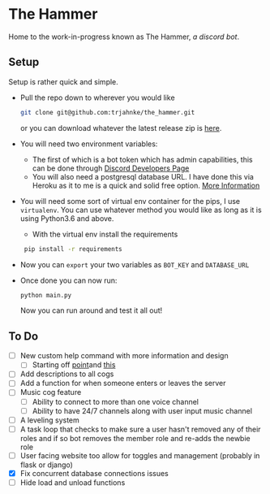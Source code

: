 # The Hammer

Home to the work-in-progress known as The Hammer, _a discord bot_.

## Setup

Setup is rather quick and simple.

- Pull the repo down to wherever you would like

  ```bash
  git clone git@github.com:trjahnke/the_hammer.git
  ```

  or you can download whatever the latest release zip is [here](https://github.com/trjahnke/the_hammer/releases).

- You will need two environment variables:
  - The first of which is a bot token which has admin capabilities, this can be done through [Discord Developers Page](https://discord.com/login?redirect_to=%2Fdevelopers%2Fapplications)
  - You will also need a postgresql database URL. I have done this via Heroku as it to me is a quick and solid free option. [More Information](https://data.heroku.com)
- You will need some sort of virtual env container for the pips, I use `virtualenv`. You can use whatever method you would like as long as it is using Python3.6 and above.

  - With the virtual env install the requirements

  ```bash
   pip install -r requirements
  ```

- Now you can `export` your two variables as `BOT_KEY` and `DATABASE_URL`
- Once done you can now run:

  ```python
  python main.py
  ```

  Now you can run around and test it all out!

## To Do

- [ ] New custom help command with more information and design
  - [ ] Starting off [point](https://gist.github.com/StudioMFTechnologies/ad41bfd32b2379ccffe90b0e34128b8b)and [this](https://stackoverflow.com/questions/64092921/how-do-i-put-discord-py-help-command-in-an-embed)
- [ ] Add descriptions to all cogs
- [ ] Add a function for when someone enters or leaves the server
- [ ] Music cog feature
  - [ ] Ability to connect to more than one voice channel
  - [ ] Ability to have 24/7 channels along with user input music channel
- [ ] A leveling system
- [ ] A task loop that checks to make sure a user hasn't removed any of their roles and if so bot removes the member role and re-adds the newbie role
- [ ] User facing website too allow for toggles and management (probably in flask or django)
- [x] Fix concurrent database connections issues
- [ ] Hide load and unload functions
